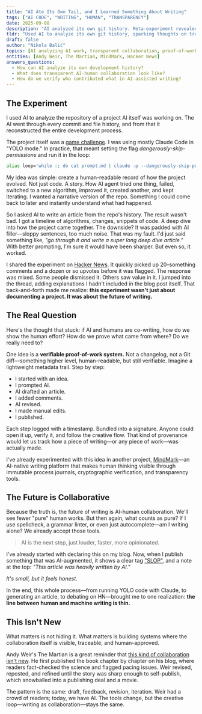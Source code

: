 ```yaml
---
title: "AI Ate Its Own Tail, and I Learned Something About Writing"
tags: ["AI CODE", "WRITING", "HUMAN", "TRANSPARENCY"]
date: 2025-09-08
description: "AI analyzed its own git history. Meta-experiment revealed the urgent need for transparent proof-of-work in AI-human collaboration."
tldr: "Used AI to analyze its own git history, sparking thoughts on transparent AI-human collaboration. The future isn't hiding AI use—it's building verifiable trails of who did what, when, and how. Like Andy Weir's crowdsourced Martian, creative work has always been collaborative."
draft: false
author: "Nikola Balić"
topics: [AI analyzing AI work, transparent collaboration, proof-of-work systems, writing verification, creative collaboration]
entities: [Andy Weir, The Martian, MindMark, Hacker News]
answers_questions:
  - How can AI analyze its own development history?
  - What does transparent AI-human collaboration look like?
  - How do we verify who contributed what in AI-assisted writing?
---
```


## The Experiment

I used AI to analyze the repository of a project AI itself was working on. The AI went through every commit and file history, and from that it reconstructed the entire development process.

The project itself was a [game challenge](/berghain). I was using mostly Claude Code in "YOLO mode." In practice, that meant setting the flag *dangerously-skip-permissions* and run it in the loop:

```bash
alias loop='while :; do cat prompt.md | claude -p --dangerously-skip-permissions; done'
```

My idea was simple: create a human-readable record of how the project evolved. Not just code. A story. How AI agent tried one thing, failed, switched to a new algorithm, improved it, created another, and kept iterating. I wanted a narrative version of the repo. Something I could come back to later and instantly understand what had happened.

So I asked AI to write an article from the repo's history. The result wasn't bad. I got a timeline of algorithms, changes, snippets of code. A deep dive into how the project came together. The downside? It was padded with AI filler—sloppy sentences, too much noise. That was my fault. I'd just said something like, *"go through it and write a super long deep dive article."* With better prompting, I'm sure it would have been sharper. But even so, it worked.

I shared the experiment on [Hacker News](https://news.ycombinator.com/item?id=45149330). It quickly picked up 20–something comments and a dozen or so upvotes before it was flagged. The response was mixed. Some people dismissed it. Others saw value in it. I jumped into the thread, adding explanations I hadn't included in the blog post itself. That back-and-forth made me realize: **this experiment wasn't just about documenting a project. It was about the future of writing.**

## The Real Question

Here's the thought that stuck: if AI and humans are co-writing, how do we show the human effort? How do we prove what came from where? Do we really need to? 

One idea is a **verifiable proof-of-work system.** Not a changelog, not a Git diff—something higher level, human-readable, but still verifiable. Imagine a lightweight metadata trail. Step by step:

* I started with an idea.
* I prompted AI.
* AI drafted an article.
* I added comments.
* AI revised.
* I made manual edits.
* I published.

Each step logged with a timestamp. Bundled into a signature. Anyone could open it up, verify it, and follow the creative flow. That kind of provenance would let us track how a piece of writing—or any piece of work—was actually made.

I've already experimented with this idea in another project, [MindMark](https://github.com/nibzard/mindmark)—an AI-native writing platform that makes human thinking visible through immutable process journals, cryptographic verification, and transparency tools.

## The Future is Collaborative

Because the truth is, the future of writing is AI-human collaboration. We'll see fewer "pure" human works. But then again, what counts as pure? If I use spellcheck, a grammar linter, or even just autocomplete—am I writing alone? We already accept those tools. 

> AI is the next step, just louder, faster, more opinionated.

I've already started with declaring this on my blog. Now, when I publish something that was AI-augmented, it shows a clear tag ["SLOP"](/tags/slop), and a note at the top: *"This article was heavily written by AI."* 

*It's small, but it feels honest.*

In the end, this whole process—from running YOLO code with Claude, to generating an article, to debating on HN—brought me to one realization: **the line between human and machine writing is thin.**

## This Isn't New 

What matters is not hiding it. What matters is building systems where the collaboration itself is visible, traceable, and human-approved.

Andy Weir's The Martian is a great reminder that [this kind of collaboration isn't new](https://www.youtube.com/watch?v=2tfh6OUUYUw&t=317s). He first published the book chapter by chapter on his blog, where readers fact-checked the science and flagged pacing issues. Weir revised, reposted, and refined until the story was sharp enough to self-publish, which snowballed into a publishing deal and a movie.

The pattern is the same: draft, feedback, revision, iteration. Weir had a crowd of readers; today, we have AI. The tools change, but the creative loop—writing as collaboration—stays the same.